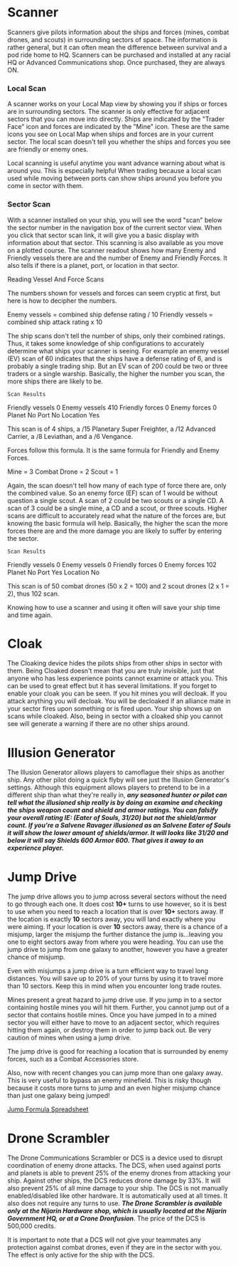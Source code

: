 <!-- TITLE: Technologies -->
<!-- SUBTITLE: A quick summary of Technologies -->

# **Scanner**

Scanners give pilots information about the ships and forces (mines, combat drones, and scouts) in surrounding sectors of space. The information is rather general, but it can often mean the difference between survival and a pod ride home to HQ. Scanners can be purchased and installed at any racial HQ or Advanced Communications shop. Once purchased, they are always ON.

### Local Scan

A scanner works on your Local Map view by showing you if ships or forces are in surrounding sectors. The scanner is only effective for adjacent sectors that you can move into directly. Ships are indicated by the "Trader Face" icon and forces are indicated by the "Mine" icon. These are the same icons you see on Local Map when ships and forces are in your current sector. The local scan doesn't tell you whether the ships and forces you see are friendly or enemy ones.

Local scanning is useful anytime you want advance warning about what is around you. This is especially helpful When trading because a local scan used while moving between ports can show ships around you before you come in sector with them.

### Sector Scan

With a scanner installed on your ship, you will see the word "scan" below the sector number in the navigation box of the current sector view. When you click that sector scan link, it will give you a basic display with information about that sector. This scanning is also available as you move on a plotted course. The scanner readout shows how many Enemy and Friendly vessels there are and the number of Enemy and Friendly Forces. It also tells if there is a planet, port, or location in that sector.

Reading Vessel And Force Scans

The numbers shown for vessels and forces can seem cryptic at first, but here is how to decipher the numbers.

Enemy vessels = combined ship defense rating / 10 Friendly vessels = combined ship attack rating x 10

The ship scans don't tell the number of ships, only their combined ratings. Thus, it takes some knowledge of ship configurations to accurately determine what ships your scanner is seeing. For example an enemy vessel (EV) scan of 60 indicates that the ships have a defense rating of 6, and is probably a single trading ship. But an EV scan of 200 could be two or three traders or a single warship. Basically, the higher the number you scan, the more ships there are likely to be.
	
	Scan Results

Friendly vessels	0 Enemy vessels	410 Friendly forces	0 Enemy forces	0 Planet	No Port	No Location	Yes

This scan is of 4 ships, a /15 Planetary Super Freighter, a /12 Advanced Carrier, a /8 Leviathan, and a /6 Vengance.

Forces follow this formula. It is the same formula for Friendly and Enemy Forces.

Mine = 3 Combat Drone = 2 Scout = 1

Again, the scan doesn't tell how many of each type of force there are, only the combined value. So an enemy force (EF) scan of 1 would be without question a single scout. A scan of 2 could be two scouts or a single CD. A scan of 3 could be a single mine, a CD and a scout, or three scouts. Higher scans are difficult to accurately read what the nature of the forces are, but knowing the basic formula will help. Basically, the higher the scan the more forces there are and the more damage you are likely to suffer by entering the sector.
	
	Scan Results

Friendly vessels	0 Enemy vessels	0 Friendly forces	0 Enemy forces	102 Planet	No Port	Yes Location	No

This scan is of 50 combat drones (50 x 2 = 100) and 2 scout drones (2 x 1 = 2), thus 102 scan.

Knowing how to use a scanner and using it often will save your ship time and time again.


# **Cloak**

The Cloaking device hides the pilots ships from other ships in sector with them. Being Cloaked doesn't mean that you are truly invisible, just that anyone who has less experience points cannot examine or attack you.  This can be used to great effect but it has several limitations. If you forget to enable your cloak you can be seen. If you hit mines you will decloak. If you attack anything you will decloak. You will be decloaked if an alliance mate in your sector fires upon something or is fired upon. Your ship shows up on scans while cloaked. Also, being in sector with a cloaked ship you cannot see will generate a warning if there are no other ships around.


# **Illusion Generator**

The Illusion Generator allows players to camoflague their ships as another ship. Any other pilot doing a quick flyby will see just the Illusion Generator's settings.
Although this equipment allows players to pretend to be in a different ship than what they're really in, ***any seasoned hunter or pilot can tell what the illusioned ship really is by doing an examine and checking the ships weapon count and shield and armor ratings. You can falsify your overall rating IE: (Eater of Souls, 31/20) but not the shield/armor count. If you're a Salvene Ravager illusioned as an Salvene Eater of Souls it will show the lower amount of shields/armor. It will looks like 31/20 and below it will say Shields 600 Armor 600. That gives it away to an experience player.***


# **Jump Drive**

The jump drive allows you to jump across several sectors without the need to go through each one. It does cost **10+** turns to use however, so it is best to use when you need to reach a location that is over **10+** sectors away. If the location is exactly **10** sectors away, you will land exactly where you were aiming. If your location is over **10** sectors away, there is a chance of a misjump, larger the misjump the further distance the jump is...leaving you one to eight sectors away from where you were heading. You can use the jump drive to jump from one galaxy to another, however you have a greater chance of misjump.

Even with misjumps a jump drive is a turn efficient way to travel long distances.  You will save up to 20% of your turns by using it to travel more than 10 sectors. Keep this in mind when you encounter long trade routes.

Mines present a great hazard to jump drive use. If you jump in to a sector containing hostile mines you will hit them. Further, you cannot jump out of a sector that contains hostile mines. Once you have jumped in to a mined sector you will either have to move to an adjacent sector, which requires hitting them again, or destroy them in order to jump back out. Be very caution of mines when using a jump drive.

The jump drive is good for reaching a location that is surrounded by enemy forces, such as a Combat Accessories store.

Also, now with recent changes you can jump more than one galaxy away. This is very useful to bypass an enemy minefield. This is risky though because it costs more turns to jump and an even higher misjump chance than just one galaxy being jumped!

[Jump Formula Spreadsheet](https://docs.google.com/spreadsheets/d/1fjNYXspvtVpIiEX6qyoZOVkotHEv4JrLgS6WJAMhi34/edit#gid=2) 

# **Drone Scrambler**

The Drone Communications Scrambler or DCS is a device used to disrupt coordination of enemy drone attacks. The DCS, when used against ports and planets is able to prevent 25% of the enemy drones from attacking your ship. Against other ships, the DCS reduces drone damage by 33%. It will also prevent 25% of all mine damage to your ship. The DCS is not manually enabled/disabled like other hardware. It is automatically used at all times. It also does not require any turns to use. ***The Drone Scrambler is available only at the Nijarin Hardware shop, which is usually located at the Nijarin Government HQ, or at a Crone Dronfusion***. The price of the DCS is 500,000 credits.

It is important to note that a DCS will not give your teammates any protection against combat drones, even if they are in the sector with you. The effect is only active for the ship with the DCS.
